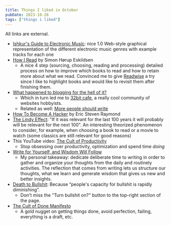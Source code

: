 ```yaml
---
title: Things I liked in October
pubDate: 2023-10-26
tags: ["things i liked"]
---
```


All links are external.

- [Ishkur's Guide to Electronic Music](https://ishkur.kenxaj.cyou/): nice 1.0 Web-style graphical representation of the different electronic music genres with example tracks for each one
- [How I Read](https://sirupsen.com/read) by Simon Hørup Eskildsen
    - A nice 4 step (sourcing, choosing, reading and processing) detailed process on how to improve which books to read and how to retain more about what we read. Convinced me to give [Readwise](https://readwise.io/) a try since I like to highlight books and would like to revisit them after finishing them.
- [What happened to blogging for the hell of it?](https://whiona.weblog.lol/2023/10/what-happened-to-blogging-for-the-hell-of-it)
    - Which in turn led me to [32bit cafe](https://32bit.cafe), a really cool community of websites hobbyists.
    - Related as well: [More people should write](https://jsomers.net/blog/more-people-should-write)
- [How To Become A Hacker](http://www.catb.org/~esr/faqs/hacker-howto.html) by Eric Steven Raymond
- [The Lindy Effect](https://en.wikipedia.org/wiki/Lindy_effect): "If it was relevant for the last 100 years it will probably will be relevant for the next 100". An interesting theorized phenomenon to consider, for example, when choosing a book to read or a movie to watch (some classics are still relevant for good reasons)
- This YouTube video: [The Cult of Productivity](https://www.youtube.com/watch?v=cTMTZ7PAMYE)
    - Stop obsessing over productivity, optimization and spend time _doing_
- [Write for Yourself, and Wisdom Will Follow](https://moretothat.com/writing-and-wisdom/)
    - My personal takeaway: dedicate deliberate time to writing in order to gather and organize your thoughts from the daily and routinely activities. The reflection that comes from writing lets us structure our thoughts, what we learn and generate wisdom that gives us new and better insights.
- [Death to Bullshit](https://deathtobullshit.com/): Because “people's capacity for bullshit is rapidly diminishing”.
    - Don't miss the "Turn bullshit on?" button to the top-right section of the page.
- [The Cult of Done Manifesto](https://designmanifestos.org/bre-pettis-and-kio-stark-2009-the-cult-of-done-manifesto/)
    - A gold nugget on getting things done, avoid perfection, failing, everything is a draft, etc.
